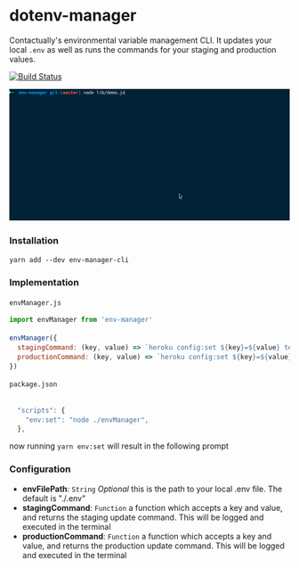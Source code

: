# dotenv-manager
Contactually's environmental variable management CLI. It updates your local `.env` as well as runs the commands for your staging and production values.

[![Build Status](https://travis-ci.org/contactually/env-manager.svg?branch=master)](https://travis-ci.org/contactually/env-manager)

![Demo](./demo.gif)


### Installation

```
yarn add --dev env-manager-cli
```

### Implementation
`envManager.js`
```javascript
import envManager from 'env-manager'

envManager({
  stagingCommand: (key, value) => `heroku config:set ${key}=${value} test`,
  productionCommand: (key, value) => `heroku config:set ${key}=${value} prod`
})
```
`package.json`
```javascript

  "scripts": {
    "env:set": "node ./envManager",
  },
```

now running `yarn env:set` will result in the following prompt

### Configuration

  * **envFilePath**: `String` *Optional* this is the path to your local .env file. The default is "./.env"
  * **stagingCommand**: `Function` a function which accepts a key and value, and returns the staging update command. This will be logged and executed in the terminal
  * **productionCommand**: `Function` a function which accepts a key and value, and returns the production update command. This will be logged and executed in the terminal
